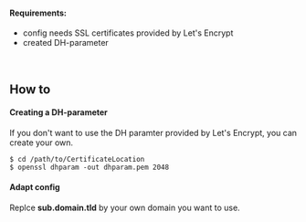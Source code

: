 #### Requirements:

* config needs SSL certificates provided by Let's Encrypt
* created DH-parameter

<br>

## How to

#### Creating a DH-parameter
If you don't want to use the DH paramter provided by Let's Encrypt, you can create your own.

```
$ cd /path/to/CertificateLocation
$ openssl dhparam -out dhparam.pem 2048
```


#### Adapt config
Replce **sub.domain.tld** by your own domain you want to use.
